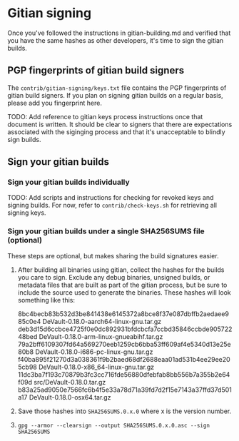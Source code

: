 # Gitian signing

Once you've followed the instructions in gitian-building.md and verified that
you have the same hashes as other developers, it's time to sign the gitian
builds.

## PGP fingerprints of gitian build signers

The `contrib/gitian-signing/keys.txt` file contains the PGP fingerprints of
gitian build signers. If you plan on signing gitian builds on a regular basis,
please add you fingerprint here.

TODO: Add reference to gitian keys process instructions once that document is
written. It should be clear to signers that there are expectations associated
with the siginging process and that it's unacceptable to blindly sign builds.

## Sign your gitian builds

### Sign your gitian builds individually

TODO: Add scripts and instructions for checking for revoked keys and signing builds.
For now, refer to `contrib/check-keys.sh` for retrieving all signing keys.

### Sign your gitian builds under a single SHA256SUMS file (optional)

These steps are optional, but makes sharing the build signatures easier.

1. After building all binaries using gitian, collect the hashes for the builds
    you care to sign. Exclude any debug binaries, unsigned builds, or metadata
    files that are built as part of the gitian process, but be sure to include
    the source used to generate the binaries. These hashes will look something
    like this:

    8bc4becb83b532d3be841438e6145372a8bce8f37e087dbffb2aedaee985c0e4  DeVault-0.18.0-aarch64-linux-gnu.tar.gz
    deb3d15d6ccbce4725f0e0dc892931bfdcbcfa7ccbd35846ccbde90572248bed  DeVault-0.18.0-arm-linux-gnueabihf.tar.gz
    79a2bff6109307fd64a569270eeb1259cb6bba53ff609af4e5340d13e25e80b8  DeVault-0.18.0-i686-pc-linux-gnu.tar.gz
    f40ba895f21270d3a038361f9b2baed68df2688eaa01ad531b4ee29ee205cb98  DeVault-0.18.0-x86_64-linux-gnu.tar.gz
    11dc3ba7f193c70879b3fc3cc716fde56880dfebfab8bb556b7a355b2e64f09d  src/DeVault-0.18.0.tar.gz
    b83a25ad9050e7566fc6b4f5e33a78d71a39fd7d2f15e7143a37ffd37d501a17  DeVault-0.18.0-osx64.tar.gz
2. Save those hashes into `SHA256SUMS.0.x.0` where x is the version number.
3. `gpg --armor --clearsign --output SHA256SUMS.0.x.0.asc --sign SHA256SUMS`
